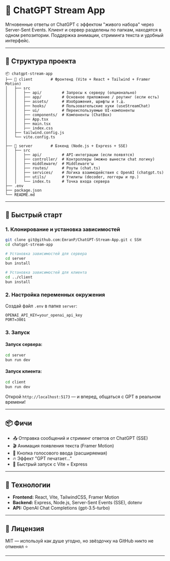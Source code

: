 # 🧠 ChatGPT Stream App

Мгновенные ответы от ChatGPT с эффектом "живого набора" через Server-Sent Events. Клиент и сервер разделены по папкам, находятся в одном репозитории. Поддержка анимации, стриминга текста и удобный интерфейс.

---

## 📂 Структура проекта

```
📦 chatgpt-stream-app
├── 📁 client        # Фронтенд (Vite + React + Tailwind + Framer Motion)
│   ├── src
│   │   ├── api/         # Запросы к серверу (опционально)
│   │   ├── app/         # Основное приложение / роутинг (если есть)
│   │   ├── assets/      # Изображения, шрифты и т.д.
│   │   ├── hooks/       # Пользовательские хуки (useStreamChat)
│   │   ├── ui/          # Переиспользуемые UI-компоненты
│   │   ├── components/  # Компоненты (ChatBox)
│   │   ├── App.tsx
│   │   ├── main.tsx
│   │   ├── index.css
│   ├── tailwind.config.js
│   └── vite.config.ts
│
├── 📁 server        # Бэкенд (Node.js + Express + SSE)
│   ├── src
│   │   ├── api/         # API-интеграции (если появятся)
│   │   ├── controller/  # Контроллеры (можно вынести chat логику)
│   │   ├── middleware/  # Middleware'ы
│   │   ├── routes/      # Роуты (chat.ts)
│   │   ├── services/    # Логика взаимодействия с OpenAI (chatgpt.ts)
│   │   ├── utils/       # Утилиты (decoder, логгеры и пр.)
│   │   └── index.ts     # Точка входа сервера
├── .env
├── package.json
└── README.md
```

---

## 🚀 Быстрый старт

### 1. Клонирование и установка зависимостей

```bash
git clone git@github.com:EmranP/ChatGPT-Stream-App.git с SSH
cd chatgpt-stream-app

# Установка зависимостей для сервера
cd server
bun install

# Установка зависимостей для клиента
cd ../client
bun install
```

### 2. Настройка переменных окружения

Создай файл `.env` в папке `server`:

```env
OPENAI_API_KEY=your_openai_api_key
PORT=3001
```

### 3. Запуск

#### Запуск сервера:

```bash
cd server
bun run dev
```

#### Запуск клиента:

```bash
cd client
bun run dev
```

Открой `http://localhost:5173` — и вперед, общаться с GPT в реальном времени!

---

## 📦 Фичи

* 📤 Отправка сообщений и стриминг ответов от ChatGPT (SSE)
* 🎬 Анимация появления текста (Framer Motion)
* 🎤 Кнопка голосового ввода (расширяемая)
* 🔥 Эффект "GPT печатает..."
* 💨 Быстрый запуск с Vite + Express

---

## 🧱 Технологии

* **Frontend:** React, Vite, TailwindCSS, Framer Motion
* **Backend:** Express, Node.js, Server-Sent Events (SSE), dotenv
* **API:** OpenAI Chat Completions (gpt-3.5-turbo)

---

## 📜 Лицензия

MIT — используй как душе угодно, но звёздочку на GitHub никто не отменял ⭐️

---
